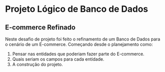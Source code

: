 # Projeto Lógico de Banco de Dados

## E-commerce Refinado

<p>
Neste desafio de projeto foi feito  o refinamento de um 
Banco de Dados para o cenário de um E-commerce.
Começando desde o planejamento como:
<ol>
    <li>Pensar nas entidades que poderiam fazer parte do E-commerce.</li>
    <li>Quais seriam os campos para cada entidade.</li>
    <li>A construção do projeto.</li>
</ol>
</p>

